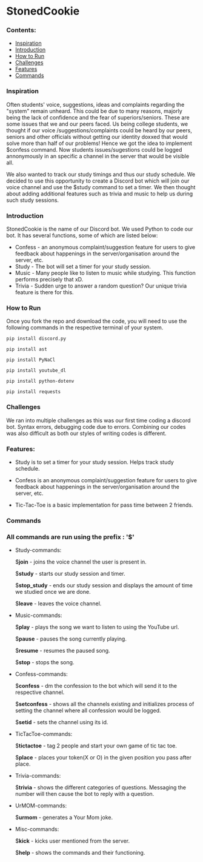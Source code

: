 # StonedCookie

### Contents:
- [Inspiration](#installation)
- [Introduction](#introduction)
- [How to Run](#how-to-run)
- [Challenges](#challenges)
- [Features](#features)
- [Commands](#commands)

### Inspiration

Often students' voice, suggestions, ideas and complaints regarding the "system" remain unheard. This could be due to many reasons, majorly being the lack of confidence and the fear of superiors/seniors. These are some issues that we and our peers faced. Us being college students, we thought if our voice /suggestions/complaints could be heard by our peers, seniors and other officials without getting our identity doxxed that would solve more than half of our problems! Hence we got the idea to implement $confess command. Now students issues/sugestions could be logged annonymously in an specific a channel in the server that would be visible all.

We also wanted to track our study timings and thus our study schedule. We decided to use this opportunity to create a Discord bot which will join our voice channel and use the $study command to set a timer. We then thought about adding additional features such as trivia and music to help us during such study sessions.

### Introduction

StonedCookie is the name of our Discord bot.
We used Python to code our bot. It has several functions, some of which are listed below:

* Confess - an anonymous complaint/suggestion feature for users to give feedback about happenings in the server/organisation around the server, etc.
* Study - The bot will set a timer for your study session.
* Music - Many people like to listen to music while studying. This function performs precisely that xD.
* Trivia - Sudden urge to answer a random question? Our unique trivia feature is there for this.

### How to Run

Once you fork the repo and download the code, you will need to use the following commands in the respective terminal of your system.

    pip install discord.py
    
    pip install ast
    
    pip install PyNaCl
    
    pip install youtube_dl
    
    pip install python-dotenv
    
    pip install requests


### Challenges

We ran into multiple challenges as this was our first time coding a discord bot. Syntax errors, debugging code due to errors. Combining our codes was also difficult as both our styles of writing codes is different.

### Features:

* Study is to set a timer for your study session. Helps track study schedule.

* Confess is an anonymous complaint/suggestion feature for users to give feedback about happenings in the server/organisation around the server, etc.

* Tic-Tac-Toe is a basic implementation for pass time between 2 friends.

### Commands

### All commands are run using the prefix : '$'

* Study-commands:

    $**join** - joins the voice channel the user is present in.
    
    $**study** - starts our study session and timer.
    
    $**stop_study** - ends our study session and displays the amount of time we studied once we are done.
    
    $**leave** - leaves the voice channel.
    
* Music-commands:

    $**play** - plays the song we want to listen to using the YouTube url.
    
    $**pause** - pauses the song currently playing.
    
    $**resume** - resumes the paused song.
    
    $**stop** - stops the song.
    
* Confess-commands:
    
    $**confess** - dm the confession to the bot which will send it to the respective channel.
    
    $**setconfess** - shows all the channels existing and initializes process of setting the channel where all confession would be logged.
    
    $**setid** - sets the channel using its id.
    
* TicTacToe-commands:
    
    $**tictactoe** - tag 2 people and start your own game of tic tac toe.
    
    $**place** - places your token(X or O) in the given position you pass after place.
    
* Trivia-commands:
    
    $**trivia** - shows the different categories of questions. Messaging the number will then cause the bot to reply with a question.
    
* UrMOM-commands:
    
    $**urmom** - generates a Your Mom joke.
    
* Misc-commands:
    
    $**kick** - kicks user mentioned from the server.
    
    $**help** - shows the commands and their functioning.
    
